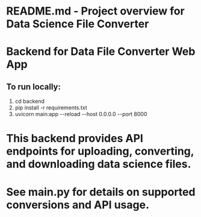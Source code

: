 # README.md - Project overview for Data Science File Converter

# Backend for Data File Converter Web App

## To run locally:
1. cd backend
2. pip install -r requirements.txt
3. uvicorn main:app --reload --host 0.0.0.0 --port 8000

# This backend provides API endpoints for uploading, converting, and downloading data science files.
# See main.py for details on supported conversions and API usage.
